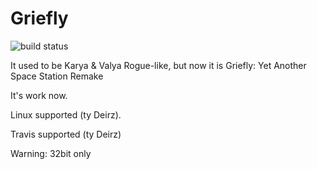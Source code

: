 Griefly
===========

![build status](https://travis-ci.org/kremius/karya-valya.svg?branch=master)

It used to be Karya &amp; Valya Rogue-like, but now it is Griefly: Yet Another Space Station Remake

It's work now.

Linux supported (ty Deirz).

Travis supported (ty Deirz)

Warning: 32bit only

